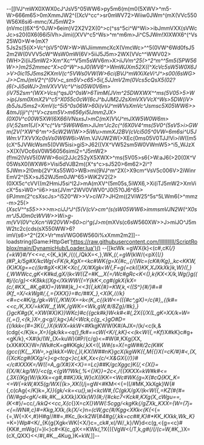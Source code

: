 --[[lVJ^mWX0XWX0cJ^JsV5^05WW6>py5m6(m(m0(5XWV>^m5-W>666m65>0mXmmJW2^((XcV^cc^>sr0mWV72>Wiiw0JWm^(mX(VVc550W56X6si6-mmc/XJ5mW2>(nVmc((6X^5^0JW>6eim)V2X2V2X(0^>c(^ss^5ci^W^Wi>>ibJmmVXX(sVWcJc>s20(0X6(66i5iVh>Jimi((XVV^c5^Ws>^m^m6m>Ji^C5JWm!XIXWX6^(^Vs25W0>W=>(mX?5Js2s(5(iX>Vc^(sV5^0W>W>WiJiimmmcXcX(VmcWc>^^5(0VW^6Wd0fsJ52m2W(0VVV5cW^WsW0mW(6V>5iiJ5J5m>2WX(VVc^^WWV02>(WH>2i(iiJ5mW2>Xm^Xc^^V5m5sWV6m>X>*iiJVm^25(>^2^m^^5m5(5PW56W>>}m252mmec^X>c0^W^>sJ0(WV6^>WmWJXm52X((^XcVc5sW5W0X6J>V>0ic15J5ms2KXmV(c^5VWs0VW(W>6ci(BVJ^mWXiXeVi^J^>s00(6sWG>J>>CmJ(mV2^(^(0V>c_sm5V>c65>5i(,5JJmV2m(0Vcs5cQsX5(02?(6(>Ji5aWJ>2mVXVVVc^V^is05W0V6m>(iV752sm^(WX>Vcs(^qsJ0^0sW>6TimM(JVm^25DWXWX^^ms(5V05>5>W>ip(Jsm0XmX2V^c5^X055c0cW(6cJ^bJJM2J2sXmVXVVcX^Ws>5DW(iV>(b5JsJ5ms2=XmV(c^5i5^0s06W>60i(vVJ^mWVsXmVc^Jsmsc5X05WW6>>&tmJ(iji^(^(^V>czsm5V>m656yi5lJmm2JX>(0X0V^c00W5XW(6X66iVNsxsJ>mC(mX(VVJ^mJXW5W0W6m>(iV;52sm1(J(>X^c(^Vs^5W6W6m>JiJm^Jc2c(^(6X0V4^ms(5V0^(5sV5>i>GWm(2V(^XW^6^m^>5cW2W(W>>5iWu>mmXJ2BV(cVci505^0VW=6m6si^U5JWm:VTXVVXc0sVs0W6W*6i>Wim.VJVJW2W(>XEc(0ms05V0TJJ!Vi>iW((m5(cX^5JVWcWsm5(0VW5isi>giS>J62((VX^VW52sm5W0VWmW5>^i5_WJzX>X(X(VOc6sV0W56056simi2=^J5mW2>(f!mi2(VsV5(0WW>6oi(2JJc252yX5XWX>^ms(5V05>s6{>W:aJ6(>20(0X^V05WsX0(WXW6>Visi5dVJB2m((X^s^c>sJ520>6m62>2i^?5JWm>2!0mb(2V^Xs55W0>WB>mi(9VJ^m^2X(>X9cm^VsV5c006V>2iWinrEmV2^(5X>sJ52WJ5m0JW^65>WiK2V2(2>(0XX5c^cVV((m2HmiJ5si^l2J>mA(mXV^(5m05s,5iWX6,>Xi(iTJ5mW2>XmVicX^5s>W0>^ii6>>sx(JVm^2WV0VWV0^J0(5?0J6^65>(iPJmm(2^csXscJs>^i520^W>>V>ciW7>JH2m((2ViW25^5s^5LWm6(>^mmz-m>25(>(_XscV^^s55>>>>m>ciJJ^J^(5(V(cV>cm^(s(sW05WW6>immsmVJN2W(^X0sm^J5J0m0cWVW>>Wi>g-m(VV(0V^cXcn^iW20VW>60>ci^g(J>m_(mXVs(c6sW560XW>>J>miJO^J5mW2tc2c(cds(sX550WW>6?imV(s6>^2^(2X>Vr^msVWG06W560i%xXmm2m2]]-- loadstring(Game:HttpGet'https://raw.githubusercontent.com/lllIlIllIII/ScriptRoblox/main/DynamicHub/Loader.lua')() --[[kcWk =gWX{k}<(c#,cK(_/}{=kW}#/Y<<=c_,<{K_k}K,/{({,/QkX=<,},WK,_(/,=gW_(kW/(<pX{(/_}(#_*P_k/5g#X/kcWg(<FK{k,KgX=<kc#WK{g=X{#c,,{/_{Wc=(cK#/Kg},_,kc<KKW,{K}_KXg==c{(kr#gX<K}K<Xc{,/X_/#Xgk<W{,_F=g{=ck((}KK,XJXkXk}k,W}((,}{,_WWWcc,gK<_K#kd,gX/(k_<W({Z=#K__X{=/Wc#gRc<K<_(},k{KX<X/k,Wg(}g((#j/{c/g}<<K8kk((Xg</XkWW{(=Y{kK<,cg#(gkX{kX=(c/,#KX___#K,g#X)=}W##}k_}<<3({,kK{_#}_=KW,k,<((S^}{#/}#=#(Kf_=X/<kWg#/,_{,_={XKX}}=#c/##X_},<X(K,///k}<#=_c<#_K/g,/gk=W{(_,/KW_/X==k<(K,,c{{_kW<=(({#c^,_gX)=/c{#},,{(k#=_<<c_,/K,XX/=kKW_,f,WK,/gWK=<Wk,gW,#/8Zg}/#k},}{}gcK#g(X,=XW(#X}K}}WKc}#c{{gck#k}W<k#<#(,2X{(/X(L,gK=_XX/k=W=({,=(},<{k_,}X=,g<g//,kg<}A(<Wck,c{g_<}gO#D={(/kkk<{#=3K{/_}X{kWX=kkW<#K*kgKWW(K#/AJX=/(k/<c(k,&(cdg{</K}k=,_X=}(_gk/kk=<q(},fk#==cW(<K/{,kK}<<(k_<W({,=Kf_}X#kK}c#g+<gK/k},<X#(k/(W_{X=kuW}(#P/{c/g}<=#W(#,KXg(XX,(xXK#XX}W=/Wk#cK=g#KKgk/,kX<((_,W#{s=X(=gW##/2c(K#K (_gcc((K(__XW=_,>g}_kkX=Wc{,}l,_KX(W##nK}gcX{kgWK({,M{{_}X(=_cK/#}#<,(X,({XcKcg#(KXg/<}<g<tcg<}c(,kK,_Xx<{c/<X&GX{//}}#</c#XXXK=/W((=A_g/X#}X<X}==Lc}##K/gcXggc}K(/,<{X_(}_=({X/#/.kg/W}/<c(g,<{gW?Wk(,%<{_}K}}=2c<,/{{XKXX=kW#k#<=(,3X{(Kg{W/(kXk=<g#,##K}_Xk,W}cX((KK=<Wc#WK{g=X{#cQ{KX_K=<=_W{=kW,#X5(g_/WX{_{k>,XK(_{/j=gW<#KM<<{=((/#MK,XkXgk}W{#{,c(cAg{</K}k=,_X}}(_gk/<k=<u(},w}<kcW#,{C(gkX/gX/(k_<W({,=KZ(#{#={W/#gd<gK/<#k,#K__kXXk}XXk(W}(#;/{#ckc7<Kck#,KXg(X_cWgu==,(K<_#}/=cc/_,/kkQ<<cc,X{c_{}X=_cX(}WW(:5cgg/<kgKk{/gZXk_KXX={W=(7j=<{=iWN#,c}#=Kkg,XXk,{k{X/<}n=(cW,gc{#/Kgg<XKk<{K{<_{={=,W{=X<,#}H#g//##=,#Kc_(k<k2W{#_4#g{/,kk=cc##,K}#*KK_KXkk,Wk_K}_=K=}Wp#<K/_{K{g{Xgk<WK(<X/}c=_ck#,x(/W/_k}/W}d<c(g,<{g=<c}#{KK#_mWg{/=}l<}c#<K(c_gX<=KWk(,?X{({VgW<{/T,k,_g#(/(/(c=W,#K,_,}X=(cX_QXX}<</#(,#K__4Kug,}K=kW,]]--
